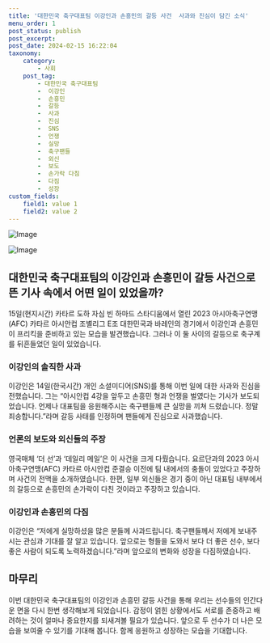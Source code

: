 ```yaml
---
title: '대한민국 축구대표팀 이강인과 손흥민의 갈등 사건  사과와 진심이 담긴 소식'
menu_order: 1
post_status: publish
post_excerpt: 
post_date: 2024-02-15 16:22:04
taxonomy:
    category:
        - 사회
    post_tag:
        - 대한민국 축구대표팀
        -  이강인
        -  손흥민
        -  갈등
        -  사과
        -  진심
        -  SNS
        -  언쟁
        -  실망
        -  축구팬들
        -  외신
        -  보도
        -  손가락 다침
        -  다짐
        -  성장
custom_fields:
    field1: value 1
    field2: value 2
---
```


![Image](https://imgnews.pstatic.net/image/081/2024/02/14/0003430397_001_20240214191601170.jpg?type=w647)

![Image](https://imgnews.pstatic.net/image/081/2024/02/14/0003430397_002_20240214191601210.jpg?type=w647)

## 대한민국 축구대표팀의 이강인과 손흥민이 갈등 사건으로 뜬 기사 속에서 어떤 일이 있었을까?
15일(현지시간) 카타르 도하 자심 빈 하마드 스타디움에서 열린 2023 아시아축구연맹(AFC) 카타르 아시안컵 조별리그 E조 대한민국과 바레인의 경기에서 이강인과 손흥민이 프리킥을 준비하고 있는 모습을 발견했습니다. 그러나 이 둘 사이의 갈등으로 축구계를 뒤흔들었던 일이 있었습니다. 
### 이강인의 솔직한 사과
이강인은 14일(한국시간) 개인 소셜미디어(SNS)를 통해 이번 일에 대한 사과와 진심을 전했습니다. 그는 “아시안컵 4강을 앞두고 손흥민 형과 언쟁을 벌였다는 기사가 보도되었습니다. 언제나 대표팀을 응원해주시는 축구팬들께 큰 실망을 끼쳐 드렸습니다. 정말 죄송합니다.”라며 갈등 사태를 인정하며 팬들에게 진심으로 사과했습니다. 
### 언론의 보도와 외신들의 주장
영국매체 ‘더 선’과 ‘데일리 메일’은 이 사건을 크게 다뤘습니다. 요르단과의 2023 아시아축구연맹(AFC) 카타르 아시안컵 준결승 이전에 팀 내에서의 충돌이 있었다고 주장하며 사건의 전맥을 소개하였습니다. 한편, 일부 외신들은 경기 중이 아닌 대표팀 내부에서의 갈등으로 손흥민의 손가락이 다친 것이라고 주장하고 있습니다. 
### 이강인과 손흥민의 다짐
이강인은 “저에게 실망하셨을 많은 분들께 사과드립니다. 축구팬들께서 저에게 보내주시는 관심과 기대를 잘 알고 있습니다. 앞으로는 형들을 도와서 보다 더 좋은 선수, 보다 좋은 사람이 되도록 노력하겠습니다.”라며 앞으로의 변화와 성장을 다짐하였습니다. 
## 마무리
이번 대한민국 축구대표팀의 이강인과 손흥민 갈등 사건을 통해 우리는 선수들의 인간다운 면을 다시 한번 생각해보게 되었습니다. 감정이 얽힌 상황에서도 서로를 존중하고 배려하는 것이 얼마나 중요한지를 되새겨볼 필요가 있습니다. 앞으로 두 선수가 더 나은 모습을 보여줄 수 있기를 기대해 봅니다. 함께 응원하고 성장하는 모습을 기대합니다.
